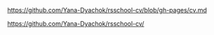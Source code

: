 https://github.com/Yana-Dyachok/rsschool-cv/blob/gh-pages/cv.md

https://github.com/Yana-Dyachok/rsschool-cv/
